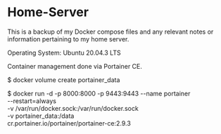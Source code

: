 # Home-Server
This is a backup of my Docker compose files and any relevant notes or information pertaining to my home server.

Operating System: Ubuntu 20.04.3 LTS


Container management done via Portainer CE.

$ docker volume create portainer_data
    
$ docker run -d -p 8000:8000 -p 9443:9443 --name portainer \
    --restart=always \
    -v /var/run/docker.sock:/var/run/docker.sock \
    -v portainer_data:/data \
    cr.portainer.io/portainer/portainer-ce:2.9.3
